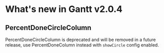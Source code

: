 # What's new in Gantt v2.0.4

## PercentDoneCircleColumn

PercentDoneCircleColumn is deprecated and will be removed in a future release, use PercentDoneColumn instead with `showCircle` config enabled.
